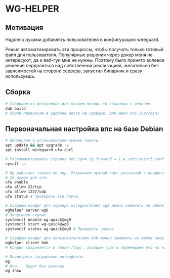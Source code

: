 # WG-HELPER

## Мотивация
Надоело руками добавлять пользователей в конфигурацию wireguard.

Решил автоматизировать эти процессы, чтобы получать только готовый файл для пользователя. Популярные решения через докер меня не интересуют, да и веб-гуи мне не нужны. Поэтому было принято волевое решение пердолиться над собственной реализацией, желательно без зависимостей на стороне сервера, запустил бинарник и сразу используешь.

## Сборка
```bash
# Собираем из исходников или качаем бинарь со страницы с релизом.
dub build
# После переносим в удобное место на сервере, для меня это /usr/bin/.
```

## Первоначальная настройка впс на базе Debian
```bash
# Обновляем и устанавливаем нужные пакеты.
apt update && apt upgrade -y
apt install wireguard ufw curl

# Раскомментировать строчку net.ipv4.ip_forward = 1 в /etc/sysctl.conf и проверить.
sysctl -p

# Wg работает только по udp. Открываем нужный порт указанный в конфиге.
# 22 нужен для ssh.
ufw enable
ufw allow 22/tcp
ufw allow 1337/udp
ufw status # проверить все порты.

# Создаем конфиг для сервера wireguard(имя wg0 можно заменить на любое свое).
wghelper server wg0
# Запускаем сервис.
systemctl enable wg-quick@wg0
systemctl start wg-quick@wg0
systemctl status wg-quick@wg0 # Проверить сервис.

# Создаем конфиг для пользователя(имя bob можно заменить на любое свое). Утилита предложить перезапустить сервис, тут мы соглашаемся, иначе новый конфиг не будет работать.
wghelper client bob
# Конфиг сохраняется в папке /tmp/. Заходим туда и перемещаем его на компьютер. Настраиваем у себя, проверяем, ну а после можно посмотреть статистику командой ниже.

# Посмотреть запущенные интерфейсы.
wg
# Или... будет без разницы.
wg show
```
